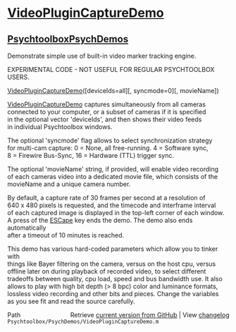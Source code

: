 # [VideoPluginCaptureDemo](VideoPluginCaptureDemo)
## [Psychtoolbox](Psychtoolbox)[PsychDemos](PsychDemos)

Demonstrate simple use of built-in video marker tracking engine.  
  
EXPERIMENTAL CODE - NOT USEFUL FOR REGULAR PSYCHTOOLBOX USERS.  
  
[VideoPluginCaptureDemo](VideoPluginCaptureDemo)([deviceIds=all][, syncmode=0][, movieName])  
  
[VideoPluginCaptureDemo](VideoPluginCaptureDemo) captures simultaneously from all cameras  
connected to your computer, or a subset of cameras if it is specified  
in the optional vector 'deviceIds', and then shows their video feeds  
in individual Psychtoolbox windows.  
  
The optional 'syncmode' flag allows to select synchronization strategy  
for multi-cam capture: 0 = None, all free-running. 4 = Software sync,  
8 = Firewire Bus-Sync, 16 = Hardware (TTL) trigger sync.  
  
The optional 'movieName' string, if provided, will enable video recording  
of each cameras video into a dedicated movie file, which consists of the  
movieName and a unique camera number.  
  
By default, a capture rate of 30 frames per second at a resolution of  
640 x 480 pixels is requested, and the timecode and interframe interval  
of each captured image is displayed in the top-left corner of each window.  
A press of the [ESCape](ESCape) key ends the demo. The demo also ends automatically  
after a timeout of 10 minutes is reached.  
  
This demo has various hard-coded parameters which allow you to tinker with  
things like Bayer filtering on the camera, versus on the host cpu, versus  
offline later on during playback of recorded video, to select different  
tradeoffs between quality, cpu load, speed and bus bandwidth use. It also  
allows to play with high bit depth (\> 8 bpc) color and luminance formats,  
lossless video recording and other bits and pieces. Change the variables  
as you see fit and read the source carefully.  
  




<div class="code_header" style="text-align:right;">
  <span style="float:left;">Path&nbsp;&nbsp;</span> <span class="counter">Retrieve <a href=
  "https://raw.github.com/Psychtoolbox-3/Psychtoolbox-3/beta/Psychtoolbox/PsychDemos/VideoPluginCaptureDemo.m">current version from GitHub</a> | View <a href=
  "https://github.com/Psychtoolbox-3/Psychtoolbox-3/commits/beta/Psychtoolbox/PsychDemos/VideoPluginCaptureDemo.m">changelog</a></span>
</div>
<div class="code">
  <code>Psychtoolbox/PsychDemos/VideoPluginCaptureDemo.m</code>
</div>

